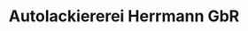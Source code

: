 ---
title: "Autolackiererei Herrmann GbR"
url: /loebau/autolackiererei-herrmann-gbr/
shop: Autowerkstatt
---